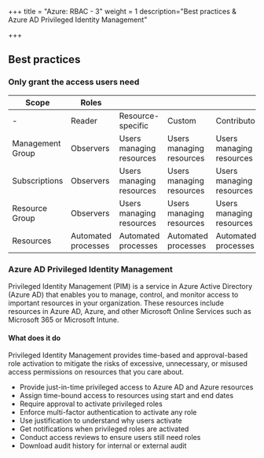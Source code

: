 +++
title = "Azure: RBAC - 3"
weight = 1
description="Best practices & Azure AD Privileged Identity Management"

+++

## Best practices 

### Only grant the access users need

Scope | Roles   | | | | |
------|--------|-------------------|--------|-------------|----|
-     | Reader | Resource-specific | Custom | Contributor | Owner|
Management Group | Observers | Users managing resources| Users managing resources| Users managing resources | Admins
Subscriptions | Observers | Users managing resources |  Users managing resources | Users managing resources| Admins
Resource Group | Observers | Users managing resources |  Users managing resources | Users managing resources |  Admins
Resources | Automated processes | Automated processes | Automated processes | Automated processes | Automated processes | 


### Azure AD Privileged Identity Management

Privileged Identity Management (PIM) is a service in Azure Active Directory (Azure AD) that enables you to manage, control, and monitor access to important resources in your organization. These resources include resources in Azure AD, Azure, and other Microsoft Online Services such as Microsoft 365 or Microsoft Intune.


#### What does it do

Privileged Identity Management provides time-based and approval-based role activation to mitigate the risks of excessive, unnecessary, or misused access permissions on resources that you care about.

- Provide just-in-time privileged access to Azure AD and Azure resources
- Assign time-bound access to resources using start and end dates
- Require approval to activate privileged roles
- Enforce multi-factor authentication to activate any role
- Use justification to understand why users activate
- Get notifications when privileged roles are activated
- Conduct access reviews to ensure users still need roles
- Download audit history for internal or external audit

